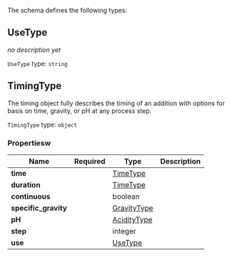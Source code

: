 The schema defines the following types:

## UseType 

*no description yet*

`UseType` type: `string`


## TimingType 

The timing object fully describes the timing of an addition with options for basis on time, gravity, or pH at any process step.

`TimingType` type: `object`

### Propertiesw

|Name|Required|Type|Description|
|--|--|--|--|
| **time** |  | [TimeType](measureable_units.json.md#timetype)|  |
| **duration** |  | [TimeType](measureable_units.json.md#timetype)|  |
| **continuous** |  | boolean|  |
| **specific_gravity** |  | [GravityType](measureable_units.json.md#gravitytype)|  |
| **pH** |  | [AcidityType](measureable_units.json.md#aciditytype)|  |
| **step** |  | integer|  |
| **use** |  | [UseType](#usetype)|  |

